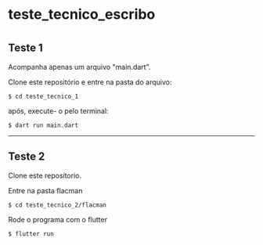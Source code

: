 # teste_tecnico_escribo <h1>

<h2>Teste 1</h2>
Acompanha apenas um arquivo "main.dart".<p>
Clone este repositório e entre na pasta do arquivo:<p>

~~~
$ cd teste_tecnico_1
~~~

 <p>após, execute- o pelo terminal:</p>

~~~
$ dart run main.dart
~~~
----------------------------------

<h2>Teste 2</h2>

<p>Clone este repositorio.</p>
<p>Entre na pasta flacman</p>

~~~
$ cd teste_tecnico_2/flacman
~~~

Rode o programa com o flutter<p>
~~~
$ flutter run
~~~
